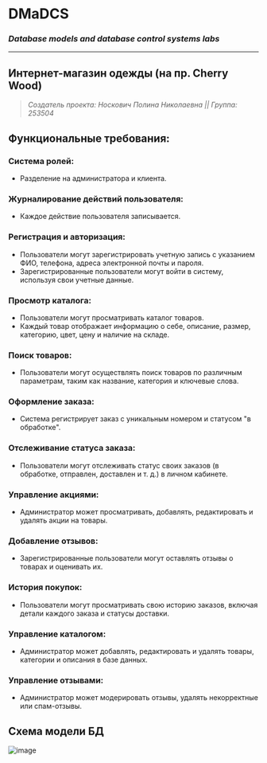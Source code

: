 # DMaDCS
### *Database models and database control systems labs*
---
## Интернет-магазин одежды (на пр. Сherry Wood)
> *Создатель проекта: Носкович Полина Николаевна ||*
> *Группа: 253504*
## Функциональные требования:
### Система ролей:
* Разделение на администратора и клиента.
### Журналирование действий пользователя:
* Каждое действие пользователя записывается.
### Регистрация и авторизация:
* Пользователи могут зарегистрировать учетную запись с указанием ФИО, телефона, адреса электронной почты и пароля.
* Зарегистрированные пользователи могут войти в систему, используя свои учетные данные.
### Просмотр каталога:
* Пользователи могут просматривать каталог товаров.
* Каждый товар отображает информацию о себе, описание, размер, категорию, цвет, цену и наличие на складе.
### Поиск товаров:
* Пользователи могут осуществлять поиск товаров по различным параметрам, таким как название, категория и ключевые слова.
### Оформление заказа:
* Система регистрирует заказ с уникальным номером и статусом "в обработке".
### Отслеживание статуса заказа:
* Пользователи могут отслеживать статус своих заказов (в обработке, отправлен, доставлен и т. д.) в личном кабинете.
### Управление акциями:
* Администратор может просматривать, добавлять, редактировать и удалять акции на товары.
### Добавление отзывов:
* Зарегистрированные пользователи могут оставлять отзывы о товарах и оценивать их.
### История покупок:
* Пользователи могут просматривать свою историю заказов, включая детали каждого заказа и статусы доставки.
### Управление каталогом:
* Администратор может добавлять, редактировать и удалять товары, категории и описания в базе данных.
### Управление отзывами:
* Администратор может модерировать отзывы, удалять некорректные или спам-отзывы.

## Схема модели БД
![image](https://github.com/user-attachments/assets/3e229e75-6a3f-4b12-803a-f6df8ac2ad0e)


